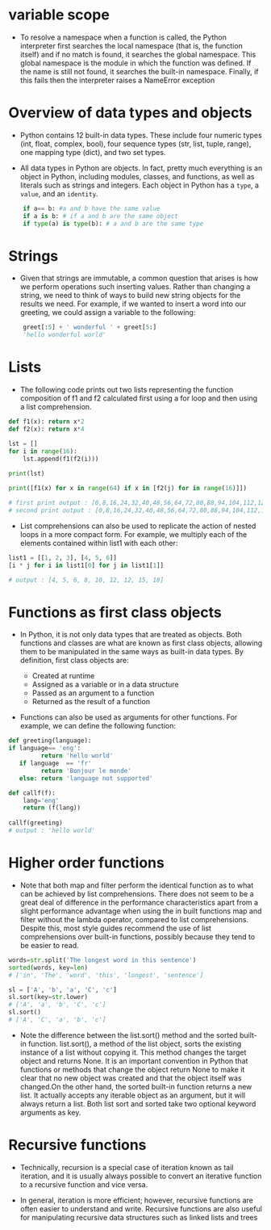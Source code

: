# variable scope 

* To resolve a namespace when a function is called, the Python interpreter first searches the local namespace (that is, the function itself) and if no match is found, it searches the global namespace. This global namespace is the module in which the function was defined. If the name is still not found, it searches the built-in namespace. Finally, if this fails then the interpreter raises a NameError exception

# Overview of data types and objects

* Python contains 12 built-in data types. These include four numeric types (int, float, complex, bool), four sequence types (str, list, tuple, range), one mapping type (dict), and two set types.


* All data types in Python are objects. In fact, pretty much everything is an object in Python, including modules, classes, and functions, as well as literals such as strings and integers. Each object in Python has a `type`, a `value`, and an `identity`.


```python
    if a== b: #a and b have the same value 
    if a is b: # if a and b are the same object 
    if type(a) is type(b): # a and b are the same type 
```

# Strings

* Given that strings are immutable, a common question that arises is how we perform operations such inserting values. Rather than changing a string, we need to think of ways to build new string objects for the results we need. For example, if we wanted to insert a word into our greeting, we could assign a variable to the following:

```python
	greet[:5] + ' wonderful ' + greet[5:]
    'hello wonderful world'
```

# Lists

* The following code prints out two lists representing the function composition of f1 and f2 calculated first using a for loop and then using a list comprehension. 

```python
def f1(x): return x*2
def f2(x): return x*4

lst = []
for i in range(16):
	lst.append(f1(f2(i)))
    
print(lst)

print([f1(x) for x in range(64) if x in [f2(j) for in range(16)]])

# first print output : [0,8,16,24,32,40,48,56,64,72,80,88,94,104,112,120]
# second print output : [0,8,16,24,32,40,48,56,64,72,80,88,94,104,112,120]
```


* List comprehensions can also be used to replicate the action of nested loops in a more compact form. For example, we multiply each of the elements contained within list1 with each other:

```python
list1 = [[1, 2, 3], [4, 5, 6]]
[i * j for i in list1[0] for j in list1[1]]

# output : [4, 5, 6, 8, 10, 12, 12, 15, 18]
```

# Functions as first class objects


* In Python, it is not only data types that are treated as objects. Both functions and classes are what are known as first class objects, allowing them to be manipulated in the same ways as built-in data types. By definition, first class objects are:

	- Created at runtime
	- Assigned as a variable or in a data structure
	- Passed as an argument to a function
	- Returned as the result of a function


- Functions can also be used as arguments for other functions. For example, we can define the following function:

```python
def greeting(language): 
if language== 'eng': 
         return 'hello world' 
   if language  == 'fr' 
         return 'Bonjour le monde' 
   else: return 'language not supported' 

def callf(f):
	lang='eng'
    return (f(lang))
    
callf(greeting)
# output : 'hello world'
```

# Higher order functions

* Note that both map and filter perform the identical function as to what can be achieved by list comprehensions. There does not seem to be a great deal of difference in the performance characteristics apart from a slight performance advantage when using the in built functions map and filter without the lambda operator, compared to list comprehensions. Despite this, most style guides recommend the use of list comprehensions over built-in functions, possibly because they tend to be easier to read.


```python
words=str.split('The longest word in this sentence')
sorted(words, key=len)
# ['in', 'The', 'word', 'this', 'longest', 'sentence']

sl = ['A', 'b', 'a', 'C', 'c']
sl.sort(key=str.lower)
# ['A', 'a', 'b', 'C', 'c']
sl.sort()
# ['A', 'C', 'a', 'b', 'c']
```


* Note the difference between the list.sort() method and the sorted built-in function. list.sort(), a method of the list object, sorts the existing instance of a list without copying it. This method changes the target object and returns None. It is an important convention in Python that functions or methods that change the object return None to make it clear that no new object was created and that the object itself was changed.On the other hand, the sorted built-in function returns a new list. It actually accepts any iterable object as an argument, but it will always return a list. Both list sort and sorted take two optional keyword arguments as key.


# Recursive functions

* Technically, recursion is a special case of iteration known as tail iteration, and it is usually always possible to convert an iterative function to a recursive function and vice versa.

* In general, iteration is more efficient; however, recursive functions are often easier to understand and write. Recursive functions are also useful for manipulating recursive data structures such as linked lists and trees
